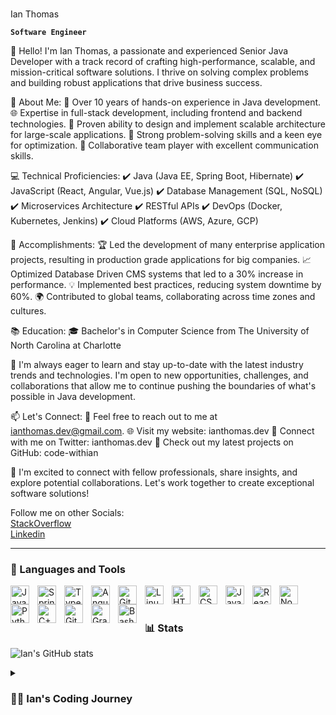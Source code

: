 # 
Ian Thomas

**`Software Engineer`**

👋 Hello! I'm Ian Thomas, a passionate and experienced Senior Java Developer with a track record of crafting high-performance, scalable, and mission-critical software solutions. I thrive on solving complex problems and building robust applications that drive business success.

🔷 About Me:
🚀 Over 10 years of hands-on experience in Java development.
🌐 Expertise in full-stack development, including frontend and backend technologies.
💼 Proven ability to design and implement scalable architecture for large-scale applications.
🧩 Strong problem-solving skills and a keen eye for optimization.
👥 Collaborative team player with excellent communication skills.

💻 Technical Proficiencies:
✔️ Java (Java EE, Spring Boot, Hibernate)
✔️ JavaScript (React, Angular, Vue.js)
✔️ Database Management (SQL, NoSQL)
✔️ Microservices Architecture
✔️ RESTful APIs
✔️ DevOps (Docker, Kubernetes, Jenkins)
✔️ Cloud Platforms (AWS, Azure, GCP)

📜 Accomplishments:
🏆 Led the development of many enterprise application projects, resulting in production grade applications for big companies.
📈 Optimized Database Driven CMS systems that led to a 30% increase in performance.
💡 Implemented best practices, reducing system downtime by 60%.
🌍 Contributed to global teams, collaborating across time zones and cultures.

📚 Education:
🎓 Bachelor's in Computer Science from The University of North Carolina at Charlotte

🌟 I'm always eager to learn and stay up-to-date with the latest industry trends and technologies. I'm open to new opportunities, challenges, and collaborations that allow me to continue pushing the boundaries of what's possible in Java development.

📫 Let's Connect:
📧 Feel free to reach out to me at ianthomas.dev@gmail.com.
🌐 Visit my website: ianthomas.dev
📱 Connect with me on Twitter: ianthomas.dev
📸 Check out my latest projects on GitHub: code-withian

🙌 I'm excited to connect with fellow professionals, share insights, and explore potential collaborations. Let's work together to create exceptional software solutions!

Follow me on other Socials: </br>
<a target="_blank" href="https://stackoverflow.com/users/11056800/codewithian">StackOverflow</a> </br>
<a target="_blank" href="https://www.linkedin.com/in/ianhalfpenny1">Linkedin</a>


---

### 🧰 Languages and Tools

<img align="left" alt="Java" width="30px" style="padding-right:10px;" src="https://cdn.jsdelivr.net/gh/devicons/devicon/icons/java/java-original.svg"/>
<img align="left" alt="Spring" width="30px" style="padding-right:10px;" src="https://cdn.jsdelivr.net/gh/devicons/devicon/icons/spring/spring-original.svg" />
<img align="left" alt="TypeScript" width="30px" style="padding-right:10px;" src="https://cdn.jsdelivr.net/gh/devicons/devicon/icons/typescript/typescript-plain.svg" />
<img align="left" alt="Angular" width="30px" style="padding-right:10px;" src="https://cdn.jsdelivr.net/gh/devicons/devicon/icons/angularjs/angularjs-plain.svg" />
<img align="left" alt="Git" width="30px" style="padding-right:10px;" src="https://cdn.jsdelivr.net/gh/devicons/devicon/icons/git/git-original.svg" />
<img align="left" alt="Linux" width="30px" style="padding-right:10px;" src="https://cdn.jsdelivr.net/gh/devicons/devicon/icons/linux/linux-original.svg" />
<img align="left" alt="HTML" width="30px" style="padding-right:10px;" src="https://cdn.jsdelivr.net/gh/devicons/devicon/icons/html5/html5-plain.svg" />
<img align="left" alt="CSS" width="30px" style="padding-right:10px;" src="https://cdn.jsdelivr.net/gh/devicons/devicon/icons/css3/css3-plain.svg" />
<img align="left" alt="JavaScript" width="30px" style="padding-right:10px;" src="https://cdn.jsdelivr.net/gh/devicons/devicon/icons/javascript/javascript-plain.svg" />
<img align="left" alt="React" width="30px" style="padding-right:10px;" src="https://cdn.jsdelivr.net/gh/devicons/devicon/icons/react/react-original.svg" />
<img align="left" alt="NodeJS" width="30px" style="padding-right:10px;" src="https://cdn.jsdelivr.net/gh/devicons/devicon/icons/nodejs/nodejs-original.svg" />
<img align="left" alt="Python" width="30px" style="padding-right:10px;" src="https://cdn.jsdelivr.net/gh/devicons/devicon/icons/python/python-plain.svg" />
<img align="left" alt="C++" width="30px" style="padding-right:10px;" src="https://cdn.jsdelivr.net/gh/devicons/devicon/icons/cplusplus/cplusplus-line.svg" />
<img align="left" alt="GitHub" width="30px" style="padding-right:10px;" src="https://cdn.jsdelivr.net/gh/devicons/devicon/icons/github/github-original.svg" />
<img align="left" alt="Gradle" width="30px" style="padding-right:10px;" src="https://cdn.jsdelivr.net/gh/devicons/devicon/icons/gradle/gradle-plain.svg" />
<img align="left" alt="Bash" width="30px" style="padding-right:10px;" src="https://cdn.jsdelivr.net/gh/devicons/devicon/icons/bash/bash-original.svg" />
<br />


#

### 📊 Stats

![Ian's GitHub stats](https://github-readme-stats.vercel.app/api?username=code-withian&show_icons=true&theme=gruvbox)



<details>
 <summary><h3>👨‍💻 Ian's Coding Journey</h3></summary>
 I began coding at age 12 coming from a gaming background. While attending University at Charlotte I worked two internships in software engineering. This later led to me working in the Retail, Financial, Security & Cloud software industry professionally. I have been developing code for over 10 years. I enjoy learning, teaching, mentoring and winning as a team on complex software projects! 

[website]: https://codewithian.com
